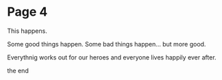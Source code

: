 #  Page 4

This happens.

Some good things happen.
Some bad things happen... but more good.

Everythnig works out for our heroes and everyone lives happily ever after.

the end


